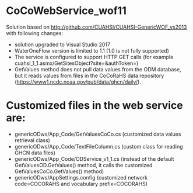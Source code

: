 CoCoWebService_wof11
========================

Solution based on http://github.com/CUAHSI/CUAHSI-GenericWOF_vs2013 with following changes:

* solution upgraded to Visual Studio 2017
* WaterOneFlow version is limited to 1.1 (1.0 is not fully supported)
* The service is configured to support HTTP GET calls (for example cuahsi_1_1.asmx/GetSitesObject?site=&authToken=)
* GetValues method does not pull data values from the ODM database, but it reads values from files in the CoCoRaHS data repository (https://www1.ncdc.noaa.gov/pub/data/ghcn/daily/).

Customized files in the web service are:
========================================
* genericODws/App_Code/GetValuesCoCo.cs (customized data values retrieval class)
* genericODws/App_Code/TextFileColumn.cs (custom class for reading GHCN data files)
* genericODws/App_Code/ODService_v1_1.cs (instead of the default GetValuesOD.GetValues() method, it calls the customized GetValuesCoCo.GetValues() method)
* genericODws/AppSettings.config (customized network code=COCORAHS and vocabulary prefix=COCORAHS)